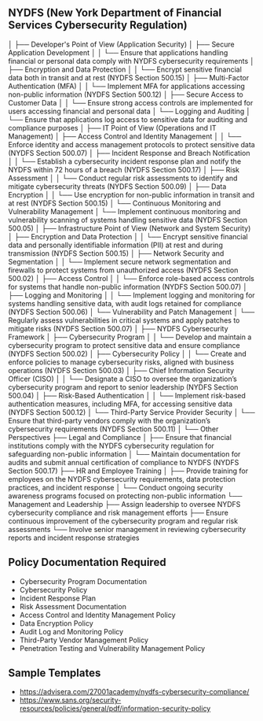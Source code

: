 ## NYDFS (New York Department of Financial Services Cybersecurity Regulation)
│
├── Developer's Point of View (Application Security)
│   ├── Secure Application Development
│   │   └── Ensure that applications handling financial or personal data comply with NYDFS cybersecurity requirements
│   ├── Encryption and Data Protection
│   │   └── Encrypt sensitive financial data both in transit and at rest (NYDFS Section 500.15)
│   ├── Multi-Factor Authentication (MFA)
│   │   └── Implement MFA for applications accessing non-public information (NYDFS Section 500.12)
│   ├── Secure Access to Customer Data
│   │   └── Ensure strong access controls are implemented for users accessing financial and personal data
│   └── Logging and Auditing
│       └── Ensure that applications log access to sensitive data for auditing and compliance purposes
│
├── IT Point of View (Operations and IT Management)
│   ├── Access Control and Identity Management
│   │   └── Enforce identity and access management protocols to protect sensitive data (NYDFS Section 500.07)
│   ├── Incident Response and Breach Notification
│   │   └── Establish a cybersecurity incident response plan and notify the NYDFS within 72 hours of a breach (NYDFS Section 500.17)
│   ├── Risk Assessment
│   │   └── Conduct regular risk assessments to identify and mitigate cybersecurity threats (NYDFS Section 500.09)
│   ├── Data Encryption
│   │   └── Use encryption for non-public information in transit and at rest (NYDFS Section 500.15)
│   └── Continuous Monitoring and Vulnerability Management
│       └── Implement continuous monitoring and vulnerability scanning of systems handling sensitive data (NYDFS Section 500.05)
│
├── Infrastructure Point of View (Network and System Security)
│   ├── Encryption and Data Protection
│   │   └── Encrypt sensitive financial data and personally identifiable information (PII) at rest and during transmission (NYDFS Section 500.15)
│   ├── Network Security and Segmentation
│   │   └── Implement secure network segmentation and firewalls to protect systems from unauthorized access (NYDFS Section 500.02)
│   ├── Access Control
│   │   └── Enforce role-based access controls for systems that handle non-public information (NYDFS Section 500.07)
│   ├── Logging and Monitoring
│   │   └── Implement logging and monitoring for systems handling sensitive data, with audit logs retained for compliance (NYDFS Section 500.06)
│   └── Vulnerability and Patch Management
│       └── Regularly assess vulnerabilities in critical systems and apply patches to mitigate risks (NYDFS Section 500.07)
│
├── NYDFS Cybersecurity Framework
│   ├── Cybersecurity Program
│   │   └── Develop and maintain a cybersecurity program to protect sensitive data and ensure compliance (NYDFS Section 500.02)
│   ├── Cybersecurity Policy
│   │   └── Create and enforce policies to manage cybersecurity risks, aligned with business operations (NYDFS Section 500.03)
│   ├── Chief Information Security Officer (CISO)
│   │   └── Designate a CISO to oversee the organization’s cybersecurity program and report to senior leadership (NYDFS Section 500.04)
│   ├── Risk-Based Authentication
│   │   └── Implement risk-based authentication measures, including MFA, for accessing sensitive data (NYDFS Section 500.12)
│   └── Third-Party Service Provider Security
│       └── Ensure that third-party vendors comply with the organization’s cybersecurity requirements (NYDFS Section 500.11)
│
└── Other Perspectives
    ├── Legal and Compliance
    │   ├── Ensure that financial institutions comply with the NYDFS cybersecurity regulation for safeguarding non-public information
    │   └── Maintain documentation for audits and submit annual certification of compliance to NYDFS (NYDFS Section 500.17)
    ├── HR and Employee Training
    │   ├── Provide training for employees on the NYDFS cybersecurity requirements, data protection practices, and incident response
    │   └── Conduct ongoing security awareness programs focused on protecting non-public information
    └── Management and Leadership
        ├── Assign leadership to oversee NYDFS cybersecurity compliance and risk management efforts
        ├── Ensure continuous improvement of the cybersecurity program and regular risk assessments
        └── Involve senior management in reviewing cybersecurity reports and incident response strategies



## Policy Documentation Required
* Cybersecurity Program Documentation
* Cybersecurity Policy
* Incident Response Plan
* Risk Assessment Documentation
* Access Control and Identity Management Policy
* Data Encryption Policy
* Audit Log and Monitoring Policy
* Third-Party Vendor Management Policy
* Penetration Testing and Vulnerability Management Policy


## Sample Templates
* https://advisera.com/27001academy/nydfs-cybersecurity-compliance/
* https://www.sans.org/security-resources/policies/general/pdf/information-security-policy


